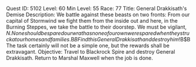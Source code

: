 Quest ID: 5102
Level: 60
Min Level: 55
Race: 77
Title: General Drakkisath's Demise
Description: We battle against these beasts on two fronts: From our capital of Stormwind we fight them from the inside out and here, in the Burning Steppes, we take the battle to their doorstep. We must be vigilant, $N. None should be spared our wrath as none of our own were spared when they struck at our homes and families.$B$BFind this General Drakkisath and destroy him!$B$BThe task certainly will not be a simple one, but the rewards shall be extravagant.
Objective: Travel to Blackrock Spire and destroy General Drakkisath. Return to Marshal Maxwell when the job is done.
